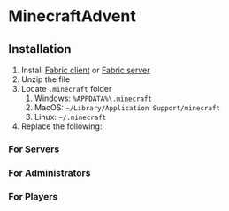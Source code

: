 # MinecraftAdvent
## Installation
1. Install [Fabric client](https://youtu.be/x7gmfib4gHg) or [Fabric server](https://youtu.be/sg91I4vg7ew)
2. Unzip the file
3. Locate `.minecraft` folder
	1. Windows: `%APPDATA%\.minecraft`
	2. MacOS: `~/Library/Application Support/minecraft`
	3. Linux: `~/.minecraft`
4. Replace the following:

### For Servers

### For Administrators

### For Players
